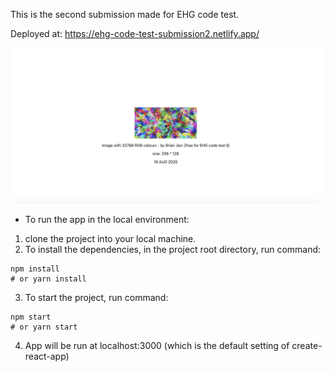 This is the second submission made for EHG code test.

Deployed at: https://ehg-code-test-submission2.netlify.app/

![alt-text](https://github.com/jian10au/ehg-code-test-submission-2/blob/master/Screen%20Shot%202020-08-16%20at%207.37.25%20pm.png)

* To run the app in the local environment: 

1. clone the project into your local machine.
2. To install the dependencies, in the project root directory, run command: 
```
npm install
# or yarn install
```
3. To start the project, run command:
```
npm start
# or yarn start
```
4. App will be run at localhost:3000 (which is the default setting of create-react-app)

